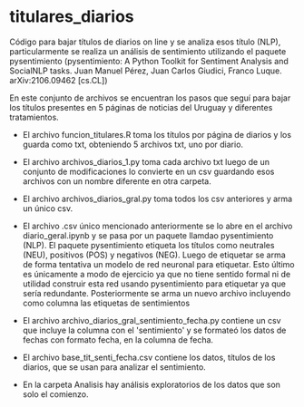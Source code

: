 # titulares_diarios

Código para bajar títulos de diarios on line y se analiza esos título (NLP), particularmente se realiza un análisis de sentimiento utilizando el paquete pysentimiento
(pysentimiento: A Python Toolkit for Sentiment Analysis and SocialNLP tasks. Juan Manuel Pérez, Juan Carlos Giudici, Franco Luque. arXiv:2106.09462 [cs.CL])

En este conjunto de archivos se encuentran los pasos que seguí para bajar los títulos presentes en 5 páginas de noticias del Uruguay y diferentes tratamientos.
- El archivo funcion_titulares.R toma los títulos por página de diarios y los guarda como txt, obteniendo 5 archivos txt, uno por diario.

- El archivo archivos_diarios_1.py toma cada archivo txt luego de un conjunto de modificaciones lo convierte en un csv guardando esos archivos con un nombre diferente
en otra carpeta.

- El archivo archivos_diarios_gral.py toma todos los csv anteriores y arma un único csv.

- El archivo .csv único mencionado anteriormente se lo abre en el archivo diario_geral.ipynb y se pasa por un paquete llamdao pysentimiento (NLP).
El paquete pysentimiento etiqueta los títulos como neutrales (NEU), positivos (POS) y negativos (NEG). Luego de etiquetar se arma de forma tentativa un modelo de red
neuronal para etiquetar. Esto último es únicamente a modo de ejercicio ya que no tiene sentido formal ni de utilidad construir esta red usando pysentimiento para
etiquetar ya que sería redundante. Posteriormente se arma un nuevo archivo incluyendo como columna las etiquetas de sentimientos

- El archivo archivo_diarios_gral_sentimiento_fecha.py contiene un csv que incluye la columna con el 'sentimiento' y se formateó los datos de fechas con formato fecha, en la columna de fecha.

- El archivo base_tit_senti_fecha.csv contiene los datos, títulos de los diarios, que se usan para analizar el sentimiento.

- En la carpeta Analisis hay análisis exploratorios de los datos que son solo el comienzo.



